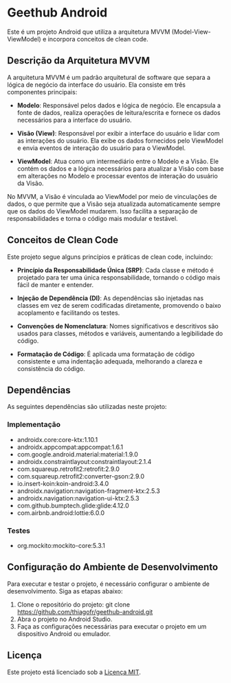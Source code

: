 # Geethub Android

Este é um projeto Android que utiliza a arquitetura MVVM (Model-View-ViewModel) e incorpora conceitos de clean code.

## Descrição da Arquitetura MVVM

A arquitetura MVVM é um padrão arquitetural de software que separa a lógica de negócio da interface do usuário. Ela consiste em três componentes principais:

- **Modelo**: Responsável pelos dados e lógica de negócio. Ele encapsula a fonte de dados, realiza operações de leitura/escrita e fornece os dados necessários para a interface do usuário.

- **Visão (View)**: Responsável por exibir a interface do usuário e lidar com as interações do usuário. Ela exibe os dados fornecidos pelo ViewModel e envia eventos de interação do usuário para o ViewModel.

- **ViewModel**: Atua como um intermediário entre o Modelo e a Visão. Ele contém os dados e a lógica necessários para atualizar a Visão com base em alterações no Modelo e processar eventos de interação do usuário da Visão.

No MVVM, a Visão é vinculada ao ViewModel por meio de vinculações de dados, o que permite que a Visão seja atualizada automaticamente sempre que os dados do ViewModel mudarem. Isso facilita a separação de responsabilidades e torna o código mais modular e testável.

## Conceitos de Clean Code

Este projeto segue alguns princípios e práticas de clean code, incluindo:

- **Princípio da Responsabilidade Única (SRP)**: Cada classe e método é projetado para ter uma única responsabilidade, tornando o código mais fácil de manter e entender.

- **Injeção de Dependência (DI)**: As dependências são injetadas nas classes em vez de serem codificadas diretamente, promovendo o baixo acoplamento e facilitando os testes.

- **Convenções de Nomenclatura**: Nomes significativos e descritivos são usados para classes, métodos e variáveis, aumentando a legibilidade do código.

- **Formatação de Código**: É aplicada uma formatação de código consistente e uma indentação adequada, melhorando a clareza e consistência do código.

## Dependências

As seguintes dependências são utilizadas neste projeto:

### Implementação

- androidx.core:core-ktx:1.10.1
- androidx.appcompat:appcompat:1.6.1
- com.google.android.material:material:1.9.0
- androidx.constraintlayout:constraintlayout:2.1.4
- com.squareup.retrofit2:retrofit:2.9.0
- com.squareup.retrofit2:converter-gson:2.9.0
- io.insert-koin:koin-android:3.4.0
- androidx.navigation:navigation-fragment-ktx:2.5.3
- androidx.navigation:navigation-ui-ktx:2.5.3
- com.github.bumptech.glide:glide:4.12.0
- com.airbnb.android:lottie:6.0.0

### Testes

- org.mockito:mockito-core:5.3.1

## Configuração do Ambiente de Desenvolvimento

Para executar e testar o projeto, é necessário configurar o ambiente de desenvolvimento. Siga as etapas abaixo:

1. Clone o repositório do projeto:
   git clone https://github.com/thiagofr/geethub-android.git
2. Abra o projeto no Android Studio.
3. Faça as configurações necessárias para executar o projeto em um dispositivo Android ou emulador.


## Licença

Este projeto está licenciado sob a [Licença MIT](https://opensource.org/licenses/MIT).